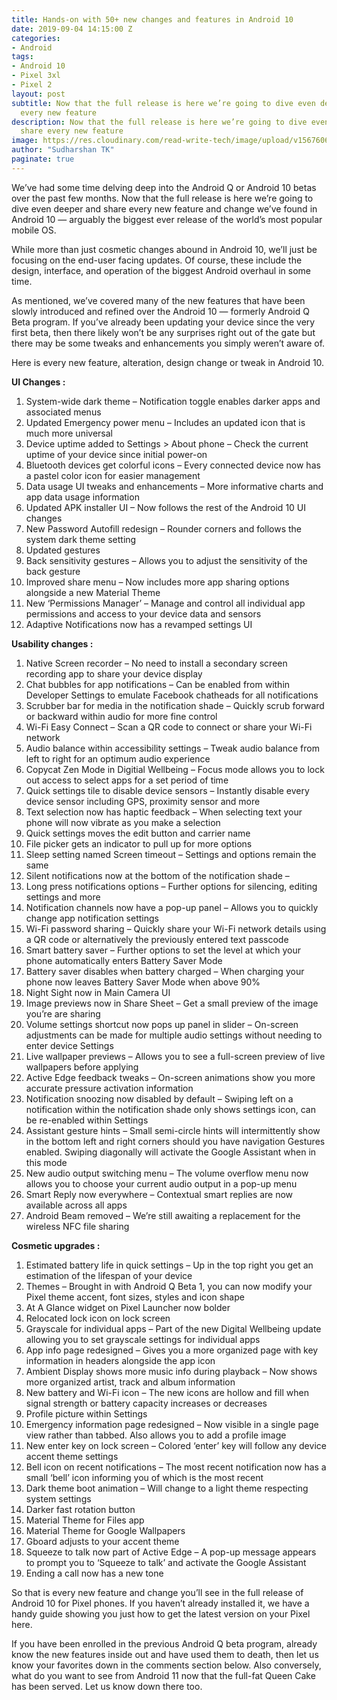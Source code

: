 ```yaml
---
title: Hands-on with 50+ new changes and features in Android 10
date: 2019-09-04 14:15:00 Z
categories:
- Android
tags:
- Android 10
- Pixel 3xl
- Pixel 2
layout: post
subtitle: Now that the full release is here we’re going to dive even deeper and share
  every new feature
description: Now that the full release is here we’re going to dive even deeper and
  share every new feature
image: https://res.cloudinary.com/read-write-tech/image/upload/v1567606912/Android-10-light-logo-1_mg2axd.jpg
author: "Sudharshan TK"
paginate: true
---
```


We’ve had some time delving deep into the Android Q or Android 10 betas over the past few months. Now that the full release is here we’re going to dive even deeper and share every new feature and change we’ve found in Android 10 — arguably the biggest ever release of the world’s most popular mobile OS.


While more than just cosmetic changes abound in Android 10, we’ll just be focusing on the end-user facing updates. Of course, these include the design, interface, and operation of the biggest Android overhaul in some time.


As mentioned, we’ve covered many of the new features that have been slowly introduced and refined over the Android 10 — formerly Android Q Beta program. If you’ve already been updating your device since the very first beta, then there likely won’t be any surprises right out of the gate but there may be some tweaks and enhancements you simply weren’t aware of.


Here is every new feature, alteration, design change or tweak in Android 10.

**UI Changes
:**

1. System-wide dark theme – Notification toggle enables darker apps and associated menus
2. Updated Emergency power menu – Includes an updated icon that is much more universal
3. Device uptime added to Settings > About phone – Check the current uptime of your device since initial power-on
4. Bluetooth devices get colorful icons – Every connected device now has a pastel color icon for easier management
5. Data usage UI tweaks and enhancements – More informative charts and app data usage information
6. Updated APK installer UI – Now follows the rest of the Android 10 UI changes
7. New Password Autofill redesign – Rounder corners and follows the system dark theme setting
8. Updated gestures
9. Back sensitivity gestures – Allows you to adjust the sensitivity of the back gesture
10. Improved share menu – Now includes more app sharing options alongside a new Material Theme
11. New ‘Permissions Manager’ – Manage and control all individual app permissions and access to your device data and sensors
12. Adaptive Notifications now has a revamped settings UI

**Usability changes
:**

1. Native Screen recorder – No need to install a secondary screen recording app to share your device display
2. Chat bubbles for app notifications – Can be enabled from within Developer Settings to emulate Facebook chatheads for all notifications
3. Scrubber bar for media in the notification shade – Quickly scrub forward or backward within audio for more fine control
4. Wi-Fi Easy Connect – Scan a QR code to connect or share your Wi-Fi network
5. Audio balance within accessibility settings – Tweak audio balance from left to right for an optimum audio experience
6. Copycat Zen Mode in Digitial Wellbeing – Focus mode allows you to lock out access to select apps for a set period of time
7. Quick settings tile to disable device sensors – Instantly disable every device sensor including GPS, proximity sensor and more
8. Text selection now has haptic feedback – When selecting text your phone will now vibrate as you make a selection
9. Quick settings moves the edit button and carrier name
10. File picker gets an indicator to pull up for more options
11. Sleep setting named Screen timeout – Settings and options remain the same
12. Silent notifications now at the bottom of the notification shade –
13. Long press notifications options – Further options for silencing, editing settings and more
14. Notification channels now have a pop-up panel – Allows you to quickly change app notification settings
15. Wi-Fi password sharing – Quickly share your Wi-Fi network details using a QR code or alternatively the previously entered text passcode
16. Smart battery saver – Further options to set the level at which your phone automatically enters Battery Saver Mode
17. Battery saver disables when battery charged – When charging your phone now leaves Battery Saver Mode when above 90%
18. Night Sight now in Main Camera UI
19. Image previews now in Share Sheet – Get a small preview of the image you’re are sharing
20. Volume settings shortcut now pops up panel in slider – On-screen adjustments can be made for multiple audio settings without needing to enter device Settings
21. Live wallpaper previews – Allows you to see a full-screen preview of live wallpapers before applying
22. Active Edge feedback tweaks – On-screen animations show you more accurate pressure activation information
23. Notification snoozing now disabled by default – Swiping left on a notification within the notification shade only shows settings icon, can be re-enabled within Settings
24. Assistant gesture hints – Small semi-circle hints will intermittently show in the bottom left and right corners should you have navigation Gestures enabled. Swiping diagonally will activate the Google Assistant when in this mode
25. New audio output switching menu – The volume overflow menu now allows you to choose your current audio output in a pop-up menu
26. Smart Reply now everywhere – Contextual smart replies are now available across all apps
27. Android Beam removed – We’re still awaiting a replacement for the wireless NFC file sharing

**Cosmetic upgrades
:**

1. Estimated battery life in quick settings – Up in the top right you get an estimation of the lifespan of your device
2. Themes – Brought in with Android Q Beta 1, you can now modify your Pixel theme accent, font sizes, styles and icon shape
3. At A Glance widget on Pixel Launcher now bolder
4. Relocated lock icon on lock screen
5. Grayscale for individual apps – Part of the new Digital Wellbeing update allowing you to set grayscale settings for individual apps
6. App info page redesigned – Gives you a more organized page with key information in headers alongside the app icon
7. Ambient Display shows more music info during playback – Now shows more organized artist, track and album information
8. New battery and Wi-Fi icon – The new icons are hollow and fill when signal strength or battery capacity increases or decreases
9. Profile picture within Settings
10. Emergency information page redesigned – Now visible in a single page view rather than tabbed. Also allows you to add a profile image
11. New enter key on lock screen – Colored ‘enter’ key will follow any device accent theme settings
12. Bell icon on recent notifications – The most recent notification now has a small ‘bell’ icon informing you of which is the most recent
13. Dark theme boot animation – Will change to a light theme respecting system settings
14. Darker fast rotation button
15. Material Theme for Files app
16. Material Theme for Google Wallpapers
17. Gboard adjusts to your accent theme
18. Squeeze to talk now part of Active Edge – A pop-up message appears to prompt you to ‘Squeeze to talk’ and activate the Google Assistant
19. Ending a call now has a new tone

So that is every new feature and change you’ll see in the full release of Android 10 for Pixel phones. If you haven’t already installed it, we have a handy guide showing you just how to get the latest version on your Pixel here.


If you have been enrolled in the previous Android Q beta program, already know the new features inside out and have used them to death, then let us know your favorites down in the comments section below. Also conversely, what do you want to see from Android 11 now that the full-fat Queen Cake has been served. Let us know down there too.
